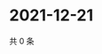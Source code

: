 # 2021-12-21

共 0 条

<!-- BEGIN WEIBO -->
<!-- 最后更新时间 Tue Dec 21 2021 23:09:28 GMT+0800 (China Standard Time) -->

<!-- END WEIBO -->
